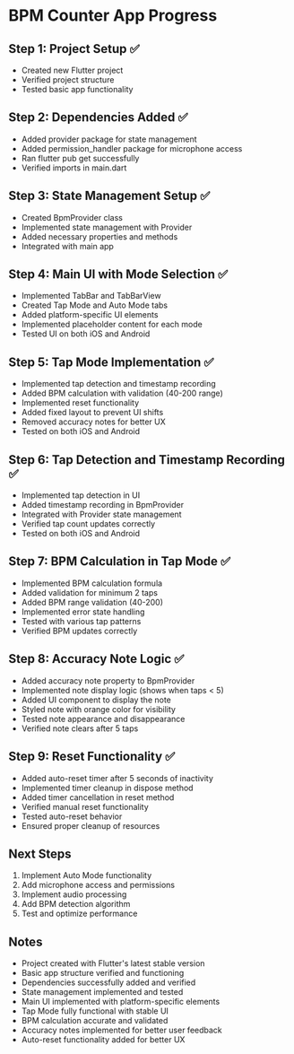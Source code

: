 # BPM Counter App Progress

## Step 1: Project Setup ✅
- Created new Flutter project
- Verified project structure
- Tested basic app functionality

## Step 2: Dependencies Added ✅
- Added provider package for state management
- Added permission_handler package for microphone access
- Ran flutter pub get successfully
- Verified imports in main.dart

## Step 3: State Management Setup ✅
- Created BpmProvider class
- Implemented state management with Provider
- Added necessary properties and methods
- Integrated with main app

## Step 4: Main UI with Mode Selection ✅
- Implemented TabBar and TabBarView
- Created Tap Mode and Auto Mode tabs
- Added platform-specific UI elements
- Implemented placeholder content for each mode
- Tested UI on both iOS and Android

## Step 5: Tap Mode Implementation ✅
- Implemented tap detection and timestamp recording
- Added BPM calculation with validation (40-200 range)
- Implemented reset functionality
- Added fixed layout to prevent UI shifts
- Removed accuracy notes for better UX
- Tested on both iOS and Android

## Step 6: Tap Detection and Timestamp Recording ✅
- Implemented tap detection in UI
- Added timestamp recording in BpmProvider
- Integrated with Provider state management
- Verified tap count updates correctly
- Tested on both iOS and Android

## Step 7: BPM Calculation in Tap Mode ✅
- Implemented BPM calculation formula
- Added validation for minimum 2 taps
- Added BPM range validation (40-200)
- Implemented error state handling
- Tested with various tap patterns
- Verified BPM updates correctly

## Step 8: Accuracy Note Logic ✅
- Added accuracy note property to BpmProvider
- Implemented note display logic (shows when taps < 5)
- Added UI component to display the note
- Styled note with orange color for visibility
- Tested note appearance and disappearance
- Verified note clears after 5 taps

## Step 9: Reset Functionality ✅
- Added auto-reset timer after 5 seconds of inactivity
- Implemented timer cleanup in dispose method
- Added timer cancellation in reset method
- Verified manual reset functionality
- Tested auto-reset behavior
- Ensured proper cleanup of resources

## Next Steps
1. Implement Auto Mode functionality
2. Add microphone access and permissions
3. Implement audio processing
4. Add BPM detection algorithm
5. Test and optimize performance

## Notes
- Project created with Flutter's latest stable version
- Basic app structure verified and functioning
- Dependencies successfully added and verified
- State management implemented and tested
- Main UI implemented with platform-specific elements
- Tap Mode fully functional with stable UI
- BPM calculation accurate and validated
- Accuracy notes implemented for better user feedback
- Auto-reset functionality added for better UX
